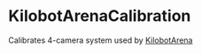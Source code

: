 # KilobotArenaCalibration

Calibrates 4-camera system used by [KilobotArena](https://github.com/DiODeProject/KilobotArena/tree/gpu)
